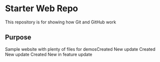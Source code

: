 # Starter Web Repo

This repository is for showing how Git and GitHub work

## Purpose

Sample website with plenty of files for demosCreated New update 
Created New update 
Created New in feature update 
